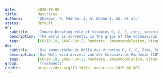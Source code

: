 ```yaml
---
date:          2020-08-08
title:         Maturitas
authors:       'Shakoor, H, Feehan, J, Al Dhaheri, AS, et al.'
status:        default
en:
  subtitle:    'Immune-boosting role of vitamins D, C, E, zinc, selenium and omega-3 fatty acids: Could they help against COVID-19?'
  description: 'The world is currently in the grips of the coronavirus disease (COVID-19) pandemic, caused by the SARS-CoV-2 virus, which has mutated to allow human-to-human spread. Infection can cause fever, dry cough, fatigue, severe pneumonia, respiratory distress syndrome and in some instances death. COVID-19 affects the immune system by producing a systemic inflammatory response, or cytokine release syndrome. Patients with COVID-19 have shown a high level of pro-inflammatory cytokines and chemokines. There are currently no effective anti-SARS-CoV-2 viral drugs or vaccines. COVID-19 disproportionately affects the elderly, both directly, and through a number of significant age-related comorbidities. Undoubtedly, nutrition is a key determinant of maintaining good health. Key dietary components such as vitamins C, D, E, zinc, selenium and the omega 3 fatty acids have well-established immunomodulatory effects, with benefits in infectious disease. Some of these nutrients have also been shown to have a potential role in the management of COVID-19. In this paper, evidence surrounding the role of these dietary components in immunity as well as their specific effect in COVID-19 patients are discussed. In addition, how supplementation of these nutrients may be used as therapeutic modalities potentially to decrease the morbidity and mortality rates of patients with COVID-19 is discussed.'
  tags:        [COVID-19, SARS-CoV-2, Pandemic, Immunomodulation, Vitamin D, Vitamin C, Vitamin E, Zinc, Selenium, Omega-3]
de:
  subtitle:    'Die immunstärkende Rolle der Vitamine D, C, E, Zink, Selen und Omega-3-Fettsäuren: Könnten sie gegen COVID-19 helfen?'
  description: 'Die Welt wird derzeit von der Coronavirus-Pandemie (COVID-19) heimgesucht, die durch das SARS-CoV-2-Virus verursacht wird, das so mutiert ist, dass es von Mensch zu Mensch übertragen werden kann. Die Infektion kann zu Fieber, trockenem Husten, Müdigkeit, schwerer Lungenentzündung, Atemnotsyndrom und in einigen Fällen zum Tod führen. COVID-19 wirkt sich auf das Immunsystem aus, indem es eine systemische Entzündungsreaktion oder ein Zytokinfreisetzungssyndrom hervorruft. Bei Patienten mit COVID-19 wurde ein hoher Spiegel an entzündungsfördernden Zytokinen und Chemokinen festgestellt. Derzeit gibt es keine wirksamen Medikamente oder Impfstoffe gegen das SARS-CoV-2-Virus. Von COVID-19 sind ältere Menschen unverhältnismäßig stark betroffen, sowohl direkt als auch durch eine Reihe von altersbedingten Begleiterkrankungen. Zweifellos ist die Ernährung ein Schlüsselfaktor für die Erhaltung der Gesundheit. Wichtige Nahrungsbestandteile wie die Vitamine C, D, E, Zink, Selen und Omega-3-Fettsäuren haben nachweislich eine immunmodulatorische Wirkung, die sich bei Infektionskrankheiten positiv auswirkt. Für einige dieser Nährstoffe wurde auch eine mögliche Rolle bei der Behandlung von COVID-19 nachgewiesen. In diesem Beitrag werden die Belege für die Rolle dieser Nahrungsbestandteile bei der Immunität sowie ihre spezifische Wirkung bei COVID-19-Patienten erörtert. Darüber hinaus wird erörtert, wie eine Supplementierung dieser Nährstoffe als therapeutische Maßnahme eingesetzt werden kann, um die Morbiditäts- und Mortalitätsrate von Patienten mit COVID-19 zu senken.' 
  tags:        [COVID-19, SARS-CoV-2, Pandemie, Immunmodulation, Vitamin D, Vitamin C, Vitamin E, Zink, Selen, Omega-3]
group:         'Treatments'
credit:        https://doi.org/10.1016/j.maturitas.2020.08.003
---
```

